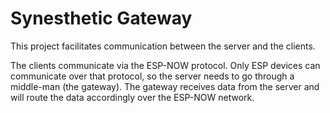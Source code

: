 # Synesthetic Gateway

This project facilitates communication between the server and the clients. 

The clients communicate via the ESP-NOW protocol. Only ESP devices can communicate over that protocol, so the server needs to go through a middle-man (the gateway). The gateway receives data from the server and will route the data accordingly over the ESP-NOW network.
